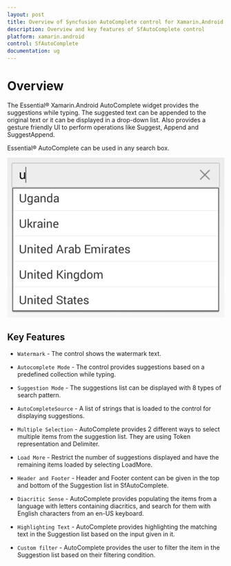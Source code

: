 ```yaml
---
layout: post
title: Overview of Syncfusion AutoComplete control for Xamarin.Android
description: Overview and key features of SfAutoComplete control
platform: xamarin.android
control: SfAutoComplete
documentation: ug
---
```


# Overview

The Essential® Xamarin.Android AutoComplete widget provides the suggestions while typing. The suggested text can be appended to the original text or it can be displayed in a drop-down list. Also provides a gesture friendly UI to perform operations like Suggest, Append and SuggestAppend.

Essential® AutoComplete can be used in any search box.

![Xamarin.Android AutoComplete Overview](images/overview.png)

## Key Features

* `Watermark` - The control shows the watermark text.

* `Autocomplete Mode` - The control provides suggestions based on a predefined collection while typing.

* `Suggestion Mode` - The suggestions list can be displayed with 8 types of search pattern.

* `AutoCompleteSource` - A list of strings that is loaded to the control for displaying suggestions.

* `Multiple Selection` - AutoComplete provides 2 different ways to select multiple items from the suggestion list. They are using Token representation and Delimiter.

* `Load More` - Restrict the number of suggestions displayed and have the remaining items loaded by selecting LoadMore.

* `Header and Footer` - Header and Footer content can be given in the top and bottom of the Suggestion list in SfAutoComplete.

* `Diacritic Sense` - AutoComplete provides populating the items from a language with letters containing diacritics, and search for them with English characters from an en-US keyboard.

* `Highlighting Text` - AutoComplete provides highlighting the matching text in the Suggestion list based on the input given in it.

* `Custom filter` - AutoComplete provides the user to filter the item in the Suggestion list based on their filtering condition.


